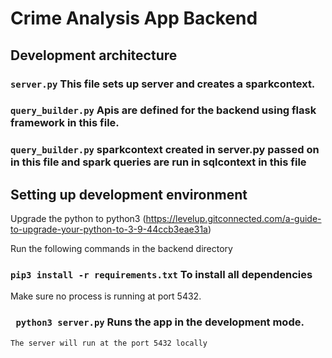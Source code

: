 # Crime Analysis App Backend

## Development architecture

### `server.py` This file sets up server and creates a sparkcontext.

### `query_builder.py` Apis are defined for the backend using flask framework in this file.

### `query_builder.py` sparkcontext created in server.py passed on in this file and spark queries are run in sqlcontext in this file

## Setting up development environment

Upgrade the python to python3 (https://levelup.gitconnected.com/a-guide-to-upgrade-your-python-to-3-9-44ccb3eae31a)

Run the following commands in the backend directory

### `pip3 install -r requirements.txt` To install all dependencies

Make sure no process is running at port 5432.

### ` python3 server.py` Runs the app in the development mode.

`The server will run at the port 5432 locally`
